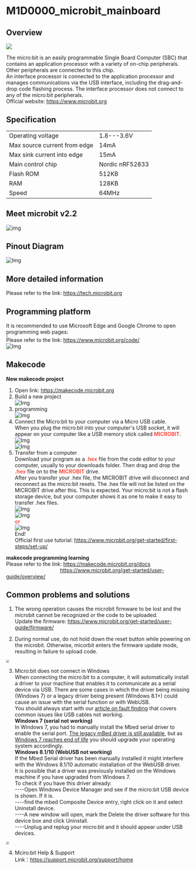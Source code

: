 # M1D0000_microbit_mainboard

## Overview
<img src="../../_static/microbit/M1D0000_microbit_mainboard/1img.png" style="zoom:100%">  

The micro:bit is an easily programmable Single Board Computer (SBC) that contains an application processor with a variety of on-chip peripherals. Other peripherals are connected to this chip.  
An interface processor is connected to the application processor and manages communications via the USB interface, including the drag-and-drop code flashing process. The interface processor does not connect to any of the micro:bit peripherals.  
Official website: <https://www.microbit.org>    

## Specification
|     |     |
| :-- | :-- |
|Operating voltage| 1.8---3.6V|
|Max source current from edge |14mA |
|Max sink current into edge |15mA |
|Main control chip |Nordic nRF52833 |
|Flash ROM |512KB |
|RAM |128KB |
|Speed |64MHz |

## Meet microbit v2.2
![img](../../_static/microbit/M1D0000_microbit_mainboard/2img.png)   

## Pinout Diagram
![Img](../../_static/microbit/M1D0000_microbit_mainboard/4img.png)  

## More detailed information
Please refer to the link: <https://tech.microbit.org>  

## Programming platform
It is recommended to use Microsoft Edge and Google Chrome to open programming web pages:  
<img src="../../_static/microbit/M1D0000_microbit_mainboard/13img.png" style="zoom:30%">  
Please refer to the link: <https://www.microbit.org/code/>  
![Img](../../_static/microbit/M1D0000_microbit_mainboard/5img.png)  

## Makecode
**New makecode project**  
1. Open link: <https://makecode.microbit.org>  
2. Build a new project  
![Img](../../_static/microbit/M1D0000_microbit_mainboard/6img.png)  
3. programming  
![Img](../../_static/microbit/M1D0000_microbit_mainboard/7img.png)  
4. Connect the Micro:bit to your computer via a Micro USB cable.  
When you plug the micro:bit into your computer's USB socket, it will appear on your computer like a USB memory stick called <span style="color: rgb(255, 76, 65);">**MICROBIT**</span>.  
![Img](../../_static/microbit/M1D0000_microbit_mainboard/8img.png)    
![Img](../../_static/microbit/M1D0000_microbit_mainboard/12img.png)   
5. Transfer from a computer  
Download your program as a <span style="color: rgb(255, 76, 65);">**.hex**</span> file from the code editor to your computer, usually to your downloads folder. Then drag and drop the <span style="color: rgb(255, 76, 65);">**.hex**</span> file on to the <span style="color: rgb(255, 76, 65);">**MICROBIT**</span> drive.  
After you transfer your .hex file, the MICROBIT drive will disconnect and reconnect as the micro:bit resets. The .hex file will not be listed on the MICROBIT drive after this. This is expected. Your micro:bit is not a flash storage device, but your computer shows it as one to make it easy to transfer .hex files.  
![Img](../../_static/microbit/M1D0000_microbit_mainboard/9img.png)    
![Img](../../_static/microbit/M1D0000_microbit_mainboard/10img.png)   
<span style="color: rgb(255, 76, 65);">**or**</span>  
![Img](../../_static/microbit/M1D0000_microbit_mainboard/11img.png)   
End!  
Official first use tutorial: <https://www.microbit.org/get-started/first-steps/set-up/>  

**makecode programming learning**  
Please refer to the link: <https://makecode.microbit.org/docs>  
&ensp;&emsp;&emsp;&emsp;&emsp;&emsp;&emsp;&emsp;&emsp;&emsp;&emsp;<https://www.microbit.org/get-started/user-guide/overview/>  

## Common problems and solutions  
1. The wrong operation causes the microbit firmware to be lost and the microbit cannot be recognized or the code to be uploaded.  
Update the firmware: <https://www.microbit.org/get-started/user-guide/firmware/>  

2. During normal use, do not hold down the reset button while powering on the microbit. Otherwise, micorbit enters the firmware update mode, resulting in failure to upload code.  
<img src="../../_static/microbit/M1D0000_microbit_mainboard/14img.png" style="zoom:50%">  

3. Micro:bit does not connect in Windows  
When connecting the micro:bit to a computer, it will automatically install a driver to your machine that enables it to communicate as a serial device via USB. There are some cases in which the driver being missing (Windows 7) or a legacy driver being present (Windows 8.1+) could cause an issue with the serial function or with WebUSB.  
You should always start with our [article on fault finding](https://support.microbit.org/en/support/solutions/articles/19000024000-fault-finding-with-a-micro-bit) that covers common issues like USB cables not working.  
**Windows 7 (serial not working)**  
In Windows 7, you had to manually install the Mbed serial driver to enable the serial port. [The legacy mBed driver is still available](https://os.mbed.com/docs/mbed-os/v6.8/program-setup/windows-serial-driver.html), but as [Windows 7 reaches end of life](https://www.microsoft.com/en-gb/windows/windows-7-end-of-life-support-information) you should upgrade your operating system accordingly.  
**Windows 8.1/10 (WebUSB not working)**  
If the Mbed Serial driver has been manually installed it might interfere with the Windows 8.1/10 automatic installation of the WebUSB driver.   
It is possible that a driver was previously installed on the Windows machine if you have upgraded from Windows 7.  
To check if you have this driver already:  
----Open Windows Device Manager and see if the micro:bit USB device is shown. If it is.  
----find the mbed Composite Device entry, right click on it and select Uninstall device.    
----A new window will open, mark the Delete the driver software for this device box and click Uninstall.  
----Unplug and replug your micro:bit and it should appear under USB devices.  
<img src="../../_static/microbit/M1D0000_microbit_mainboard/15img.png" style="zoom:50%">  

4. Mciro:bit Help & Support  
Link：<https://support.microbit.org/support/home>  



